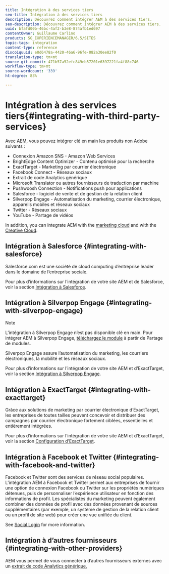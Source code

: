 ```yaml
---
title: Intégration à des services tiers
seo-title: Intégration à des services tiers
description: Découvrez comment intégrer AEM à des services tiers.
seo-description: Découvrez comment intégrer AEM à des services tiers.
uuid: bfafd00b-46bc-4af2-b3e8-874afb1ed697
contentOwner: Guillaume Carlino
products: SG_EXPERIENCEMANAGER/6.5/SITES
topic-tags: integration
content-type: reference
discoiquuid: e0d6478a-4420-46a6-96fe-082a30ee82f0
translation-type: tm+mt
source-git-commit: 471b57a52efc849eb57201e6397221fa4f88c746
workflow-type: tm+mt
source-wordcount: '339'
ht-degree: 83%

---
```



# Intégration à des services tiers{#integrating-with-third-party-services}

Avec AEM, vous pouvez intégrer clé en main les produits non Adobe suivants :

* Connexion Amazon SNS - Amazon Web Services
* BrightEdge Content Optimizer - Contenu optimisé pour la recherche
* ExactTarget - Marketing par courrier électronique
* Facebook Connect - Réseaux sociaux
* Extrait de code Analytics générique
* Microsoft Translator ou autres fournisseurs de traduction par machine
* Pushwoosh Connection - Notifications push pour applications
* Salesforce - logiciel de vente et de gestion de la relation client
* Silverpop Engage - Automatisation du marketing, courrier électronique, appareils mobiles et réseaux sociaux
* Twitter - Réseaux sociaux
* YouTube - Partage de vidéos

In addition, you can integrate AEM with the [marketing cloud](/help/sites-administering/marketing-cloud.md) and with the [Creative Cloud](/help/assets/aem-cc-folder-sharing-best-practices.md).

## Intégration à Salesforce {#integrating-with-salesforce}

Salesforce.com est une société de cloud computing d’entreprise leader dans le domaine de l’entreprise sociale.

Pour plus d’informations sur l’intégration de votre site AEM et de Salesforce, voir la section [Intégration à Salesforce](/help/sites-administering/salesforce.md).

## Intégration à Silverpop Engage {#integrating-with-silverpop-engage}

>[!NOTE]
>
>L’intégration à Silverpop Engage n’est pas disponible clé en main. Pour intégrer AEM à Silverpop Engage, [téléchargez le module](https://www.adobeaemcloud.com/content/marketplace/marketplaceProxy.html?packagePath=/content/companies/public/adobe/packages/aem620/product/cq-mcm-integrations-silverpop-content) à partir de Partage de modules.

Silverpop Engage assure l’automatisation du marketing, les courriers électroniques, la mobilité et les réseaux sociaux.

Pour plus d’informations sur l’intégration de votre site AEM et d’ExactTarget, voir la section [Intégration à Silverpop Engage](/help/sites-administering/silverpop.md).

## Intégration à ExactTarget {#integrating-with-exacttarget}

Grâce aux solutions de marketing par courrier électronique d’ExactTarget, les entreprises de toutes tailles peuvent concevoir et distribuer des campagnes par courrier électronique fortement ciblées, essentielles et entièrement intégrées.

Pour plus d’informations sur l’intégration de votre site AEM et d’ExactTarget, voir la section [Configuration d’ExactTarget](/help/sites-administering/exacttarget.md).

## Intégration à Facebook et Twitter {#integrating-with-facebook-and-twitter}

Facebook et Twitter sont des services de réseau social populaires. L’intégration AEM à Facebook et Twitter permet aux entreprises de fournir une option de connexion Facebook ou Twitter sur les propriétés numériques détenues, puis de personnaliser l’expérience utilisateur en fonction des informations de profil. Les spécialistes du marketing peuvent également combiner des données de profil avec des données provenant de sources supplémentaires (par exemple, un système de gestion de la relation client ou un profil de site web) pour créer une vue unifiée du client.

See [Social Login](/help/communities/social-login.md) for more information.

## Intégration à d’autres fournisseurs {#integrating-with-other-providers}

AEM vous permet de vous connecter à d’autres fournisseurs externes avec un [extrait de code Analytics générique.](/help/sites-administering/external-providers.md)
